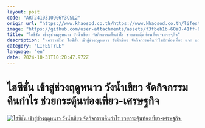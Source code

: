 ```yaml
---
layout: post
code: "ART2410310906Y3CSL2"
origin_url: "https://www.khaosod.co.th/https://www.khaosod.co.th/lifestyle/travel/news_9478576"
image: "https://github.com/user-attachments/assets/f3fbeb1b-60a0-41ff-819e-c75727984fe7"
title: "ไฮซีชั่น เข้าสู่ช่วงฤดูหนาว วังน้ำเขียว จัดกิจกรรมคืนกำไร ช่วยกระตุ้นท่องเที่ยว-เศรษฐกิจ"
description: "นครราชสีมา ไฮซีชั่น เข้าสู่ช่วงฤดูหนาว วังน้ำเขียว จัดกิจกรรมคืนกำไรนักท่องเที่ยว แจก แถม ลดราคาห้องพัก ช่วยกระตุ้นท่องเที่ยว-เศรษฐกิจ "
category: "LIFESTYLE"
language: "en"
date: 2024-10-31T10:20:47.972Z
---
```


# ไฮซีชั่น เข้าสู่ช่วงฤดูหนาว วังน้ำเขียว จัดกิจกรรมคืนกำไร ช่วยกระตุ้นท่องเที่ยว-เศรษฐกิจ

[![ไฮซีชั่น เข้าสู่ช่วงฤดูหนาว วังน้ำเขียว จัดกิจกรรมคืนกำไร ช่วยกระตุ้นท่องเที่ยว-เศรษฐกิจ ](https://www.khaosod.co.th/wpapp/uploads/2024/10/3809134_0.jpg "ไฮซีชั่น เข้าสู่ช่วงฤดูหนาว วังน้ำเขียว จัดกิจกรรมคืนกำไร ช่วยกระตุ้นท่องเที่ยว-เศรษฐกิจ ")](https://www.khaosod.co.th/wpapp/uploads/2024/10/3809134_0.jpg)